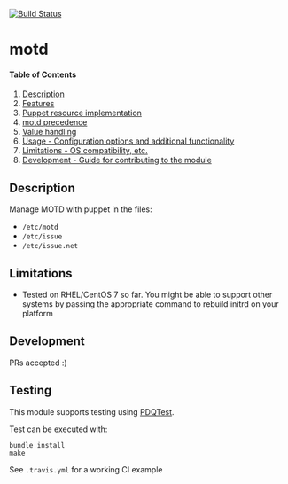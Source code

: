 [![Build Status](https://travis-ci.org/GeoffWilliams/puppet-motd.svg?branch=master)](https://travis-ci.org/GeoffWilliams/puppet-motd)
# motd

#### Table of Contents

1. [Description](#description)
1. [Features](#features)
1. [Puppet resource implementation](#puppet-resource-implementation)
1. [motd precedence](#motd-precedence)
1. [Value handling](#value-handling)
1. [Usage - Configuration options and additional functionality](#usage)
1. [Limitations - OS compatibility, etc.](#limitations)
1. [Development - Guide for contributing to the module](#development)

## Description

Manage MOTD with puppet in the files:

* `/etc/motd` 
* `/etc/issue` 
* `/etc/issue.net`


## Limitations
*   Tested on RHEL/CentOS 7 so far. You might be able to support other systems by passing the appropriate command to 
    rebuild initrd on your platform

## Development

PRs accepted :)

## Testing
This module supports testing using [PDQTest](https://github.com/declarativesystems/pdqtest).


Test can be executed with:

```
bundle install
make
```

See `.travis.yml` for a working CI example
